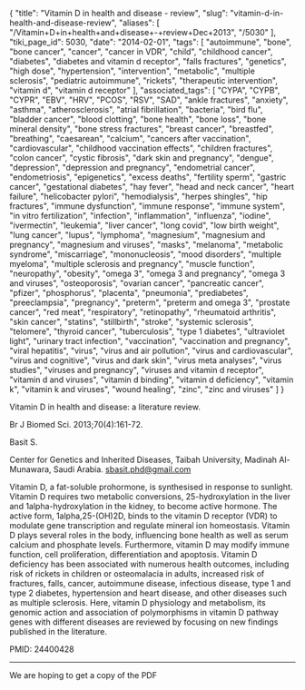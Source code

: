 {
    "title": "Vitamin D in health and disease - review",
    "slug": "vitamin-d-in-health-and-disease-review",
    "aliases": [
        "/Vitamin+D+in+health+and+disease+-+review+Dec+2013",
        "/5030"
    ],
    "tiki_page_id": 5030,
    "date": "2014-02-01",
    "tags": [
        "autoimmune",
        "bone",
        "bone cancer",
        "cancer",
        "cancer in VDR",
        "child",
        "childhood cancer",
        "diabetes",
        "diabetes and vitamin d receptor",
        "falls fractures",
        "genetics",
        "high dose",
        "hypertension",
        "intervention",
        "metabolic",
        "multiple sclerosis",
        "pediatric autoimmune",
        "rickets",
        "therapeutic intervention",
        "vitamin d",
        "vitamin d receptor"
    ],
    "associated_tags": [
        "CYPA",
        "CYPB",
        "CYPR",
        "EBV",
        "HRV",
        "PCOS",
        "RSV",
        "SAD",
        "ankle fractures",
        "anxiety",
        "asthma",
        "atherosclerosis",
        "atrial fibrillation",
        "bacteria",
        "bird flu",
        "bladder cancer",
        "blood clotting",
        "bone health",
        "bone loss",
        "bone mineral density",
        "bone stress fractures",
        "breast cancer",
        "breastfed",
        "breathing",
        "caesarean",
        "calcium",
        "cancers after vaccination",
        "cardiovascular",
        "childhood vaccination effects",
        "children fractures",
        "colon cancer",
        "cystic fibrosis",
        "dark skin and pregnancy",
        "dengue",
        "depression",
        "depression and pregnancy",
        "endometrial cancer",
        "endometriosis",
        "epigenetics",
        "excess deaths",
        "fertility sperm",
        "gastric cancer",
        "gestational diabetes",
        "hay fever",
        "head and neck cancer",
        "heart failure",
        "helicobacter pylori",
        "hemodialysis",
        "herpes shingles",
        "hip fractures",
        "immune dysfunction",
        "immune response",
        "immune system",
        "in vitro fertilization",
        "infection",
        "inflammation",
        "influenza",
        "iodine",
        "ivermectin",
        "leukemia",
        "liver cancer",
        "long covid",
        "low birth weight",
        "lung cancer",
        "lupus",
        "lymphoma",
        "magnesium",
        "magnesium and pregnancy",
        "magnesium and viruses",
        "masks",
        "melanoma",
        "metabolic syndrome",
        "miscarriage",
        "mononucleosis",
        "mood disorders",
        "multiple myeloma",
        "multiple sclerosis and pregnancy",
        "muscle function",
        "neuropathy",
        "obesity",
        "omega 3",
        "omega 3 and pregnancy",
        "omega 3 and viruses",
        "osteoporosis",
        "ovarian cancer",
        "pancreatic cancer",
        "pfizer",
        "phosphorus",
        "placenta",
        "pneumonia",
        "prediabetes",
        "preeclampsia",
        "pregnancy",
        "preterm",
        "preterm and omega 3",
        "prostate cancer",
        "red meat",
        "respiratory",
        "retinopathy",
        "rheumatoid arthritis",
        "skin cancer",
        "statins",
        "stillbirth",
        "stroke",
        "systemic sclerosis",
        "telomere",
        "thyroid cancer",
        "tuberculosis",
        "type 1 diabetes",
        "ultraviolet light",
        "urinary tract infection",
        "vaccination",
        "vaccination and pregnancy",
        "viral hepatitis",
        "virus",
        "virus and air pollution",
        "virus and cardiovascular",
        "virus and cognitive",
        "virus and dark skin",
        "virus meta analyses",
        "virus studies",
        "viruses and pregnancy",
        "viruses and vitamin d receptor",
        "vitamin d and viruses",
        "vitamin d binding",
        "vitamin d deficiency",
        "vitamin k",
        "vitamin k and viruses",
        "wound healing",
        "zinc",
        "zinc and viruses"
    ]
}


Vitamin D in health and disease: a literature review.

Br J Biomed Sci. 2013;70(4):161-72.

Basit S.

Center for Genetics and Inherited Diseases, Taibah University, Madinah Al-Munawara, Saudi Arabia. sbasit.phd@gmail.com

Vitamin D, a fat-soluble prohormone, is synthesised in response to sunlight. Vitamin D requires two metabolic conversions, 25-hydroxylation in the liver and 1alpha-hydroxylation in the kidney, to become active hormone. The active form, 1alpha,25-(OH)2D, binds to the vitamin D receptor (VDR) to modulate gene transcription and regulate mineral ion homeostasis. Vitamin D plays several roles in the body, influencing bone health as well as serum calcium and phosphate levels. Furthermore, vitamin D may modify immune function, cell proliferation, differentiation and apoptosis. Vitamin D deficiency has been associated with numerous health outcomes, including risk of rickets in children or osteomalacia in adults, increased risk of fractures, falls, cancer, autoimmune disease, infectious disease, type 1 and type 2 diabetes, hypertension and heart disease, and other diseases such as multiple sclerosis. Here, vitamin D physiology and metabolism, its genomic action and association of polymorphisms in vitamin D pathway genes with different diseases are reviewed by focusing on new findings published in the literature.

PMID: 24400428

---

We are hoping to get a copy of the PDF